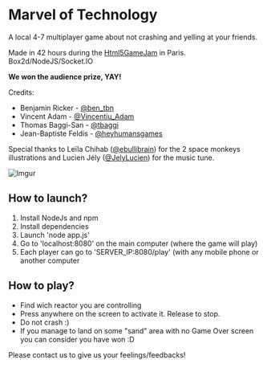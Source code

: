 # Marvel of Technology

A local 4-7 multiplayer game about not crashing and yelling at your friends.

Made in 42 hours during the [Html5GameJam](http://html5gamejam.org) in Paris.
Box2d/NodeJS/Socket.IO

**We won the audience prize, YAY!**

Credits:
* Benjamin Ricker - [@ben_tbn](https://twitter.com/ben_tbn)
* Vincent Adam - [@Vincentiu_Adam](https://twitter.com/Vincentiu_Adam)
* Thomas Baggi-San - [@tbaggi](https://twitter.com/tbaggi)
* Jean-Baptiste Feldis - [@heyhumansgames](https://twitter.com/heyhumansgames)

Special thanks to Leïla Chihab ([@ebullibrain](https://twitter.com/ebullibrain)) for the 2 space monkeys illustrations and Lucien Jély ([@JelyLucien](https://twitter.com/JelyLucien)) for the music tune.

![Imgur](http://i.imgur.com/g4xL70Z.png)

## How to launch?

1. Install NodeJs and npm
2. Install dependencies
3. Launch 'node app.js'
4. Go to 'localhost:8080' on the main computer (where the game will play)
5. Each player can go to 'SERVER_IP:8080/play' (with any mobile phone or another computer
 
## How to play?

* Find wich reactor you are controlling
* Press anywhere on the screen to activate it. Release to stop.
* Do not crash :)
* If you manage to land on some "sand" area with no Game Over screen you can consider you have won :D 

Please contact us to give us your feelings/feedbacks!
